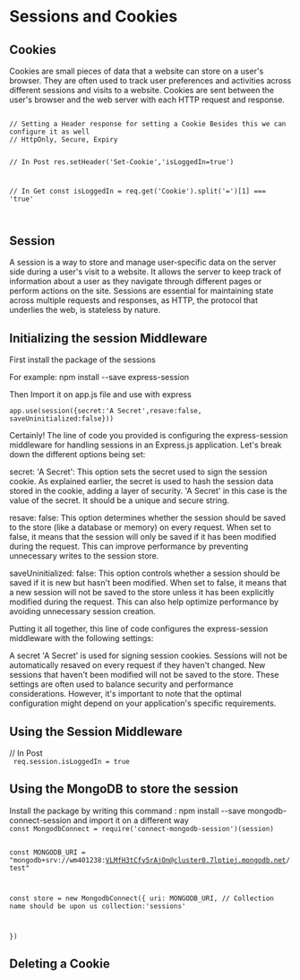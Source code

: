 <h1>Sessions and Cookies</h1>

<h2>Cookies</h2>
<p>
Cookies are small pieces of data that a website can store on a user's browser. They are often used to track user preferences and activities across different sessions and visits to a website. Cookies are sent between the user's browser and the web server with each HTTP request and response.
</p>

<code>
// Setting a Header response for setting a Cookie Besides this we can configure it as well
// HttpOnly, Secure, Expiry

// In Post
res.setHeader('Set-Cookie','isLoggedIn=true')

// In Get
  const isLoggedIn = req.get('Cookie').split('=')[1] === 'true'

</code>

<h2>Session</h2>

<p>
A session is a way to store and manage user-specific data on the server side during a user's visit to a website. It allows the server to keep track of information about a user as they navigate through different pages or perform actions on the site. Sessions are essential for maintaining state across multiple requests and responses, as HTTP, the protocol that underlies the web, is stateless by nature.
</p>

<h2>Initializing the session Middleware</h2>

<p>
First install the package of the sessions

For example: npm install --save express-session

Then Import it on app.js file  and use with express 

<code>app.use(session({secret:'A Secret',resave:false, saveUninitialized:false}))</code>


Certainly! The line of code you provided is configuring the express-session middleware for handling sessions in an Express.js application. Let's break down the different options being set:

secret: 'A Secret': This option sets the secret used to sign the session cookie. As explained earlier, the secret is used to hash the session data stored in the cookie, adding a layer of security. 'A Secret' in this case is the value of the secret. It should be a unique and secure string.

resave: false: This option determines whether the session should be saved to the store (like a database or memory) on every request. When set to false, it means that the session will only be saved if it has been modified during the request. This can improve performance by preventing unnecessary writes to the session store.

saveUninitialized: false: This option controls whether a session should be saved if it is new but hasn't been modified. When set to false, it means that a new session will not be saved to the store unless it has been explicitly modified during the request. This can also help optimize performance by avoiding unnecessary session creation.

Putting it all together, this line of code configures the express-session middleware with the following settings:

A secret 'A Secret' is used for signing session cookies.
Sessions will not be automatically resaved on every request if they haven't changed.
New sessions that haven't been modified will not be saved to the store.
These settings are often used to balance security and performance considerations. However, it's important to note that the optimal configuration might depend on your application's specific requirements.
</p>

<h2>Using the Session Middleware</h2>

<p>
// In Post

<code>
 req.session.isLoggedIn = true
</code>
</p>

<h2>Using the MongoDB to store the session</h2>

<p>
Install the package by writing this command : npm install --save mongodb-connect-session and import it on a different way

<code>
const MongodbConnect = require('connect-mongodb-session')(session)

const MONGODB_URI = "mongodb+srv://wm401238:VLMfH3tCfy5rAjOn@cluster0.7lptiej.mongodb.net/test"

const store = new MongodbConnect({
  uri: MONGODB_URI,
  // Collection name should be upon us
  collection:'sessions'

})
</code>
</p>

<h2>Deleting a Cookie</h2>

<p>

</p>
